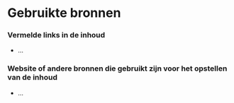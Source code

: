 # Gebruikte bronnen

### Vermelde links in de inhoud

* ...

### Website of andere bronnen die gebruikt zijn voor het opstellen van de inhoud

* ...
